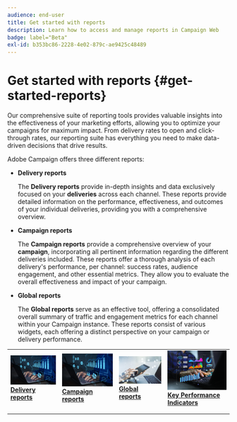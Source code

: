 ```yaml
---
audience: end-user
title: Get started with reports
description: Learn how to access and manage reports in Campaign Web
badge: label="Beta"
exl-id: b353bc86-2228-4e02-879c-ae9425c48489
---
```

# Get started with reports {#get-started-reports}

Our comprehensive suite of reporting tools provides valuable insights into the effectiveness of your marketing efforts, allowing you to optimize your campaigns for maximum impact. From delivery rates to open and click-through rates, our reporting suite has everything you need to make data-driven decisions that drive results.​

Adobe Campaign offers three different reports:

* **Delivery reports**
    
    The **Delivery reports** provide in-depth insights and data exclusively focused on your **deliveries** across each channel. These reports provide detailed information on the performance, effectiveness, and outcomes of your individual deliveries, providing you with a comprehensive overview.


* **Campaign reports**

    The **Campaign reports** provide a comprehensive overview of your **campaign**, incorporating all pertinent information regarding the different deliveries included. These reports offer a thorough analysis of each delivery's performance, per channel: success rates, audience engagement, and other essential metrics. They allow you to evaluate the overall effectiveness and impact of your campaign. 


* **Global reports**

    The **Global reports** serve as an effective tool, offering a consolidated overall summary of traffic and engagement metrics for each channel within your Campaign instance. These reports consist of various widgets, each offering a distinct perspective on your campaign or delivery performance.

<table style="table-layout:fixed"><tr style="border: 0;">
<td>
<a href="campaign-reports.md">
<img alt="Lead" src="assets/do-not-localize/campaign_report.jpeg">
</a>
<div><a href="delivery-reports.md"><strong>Delivery reports</strong>
</div>
<p>
</td>
<td>
<a href="campaign-reports.md">
<img alt="Validation" src="assets/do-not-localize/campaign_report.jpeg">
</a>
<div>
<a href="campaign-reports.md"><strong>Campaign reports</strong></a>
</div>
<p>
</td>
<td>
<a href="campaign-reports.md">
<img alt="Infrequent" src="assets/do-not-localize/push_report.jpeg">
</a>
<div>
<a href="campaign-reports.md"><strong> Global reports<strong></strong></a>
</div>
<p></td>
<td>
<a href="kpis.md">
<img alt="Validation" src="assets/do-not-localize/kpis.jpeg">
</a>
<div>
<a href="kpis.md"><strong>Key Performance Indicators</strong></a>
</div>
<p>
</td>
</tr></table>
